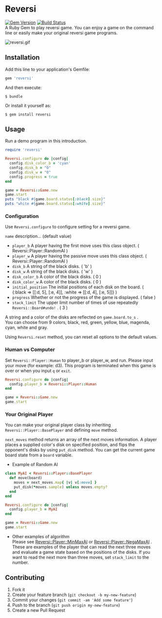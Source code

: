 # Reversi

[![Gem Version](https://badge.fury.io/rb/reversi.svg)](http://badge.fury.io/rb/reversi) [![Build Status](https://travis-ci.org/seinosuke/reversi.svg?branch=master)](https://travis-ci.org/seinosuke/reversi)  
A Ruby Gem to play reversi game. You can enjoy a game on the command line or easily make your original reversi game programs.  

![reversi.gif](https://github.com/seinosuke/reversi/blob/master/images/reversi.gif)

## Installation

Add this line to your application's Gemfile:

```ruby
gem 'reversi'
```

And then execute:

    $ bundle

Or install it yourself as:

    $ gem install reversi

## Usage

Run a demo program in this introduction.

```ruby
require 'reversi'

Reversi.configure do |config|
  config.disk_color_b = 'cyan'
  config.disk_b = "O"
  config.disk_w = "O"
  config.progress = true
end

game = Reversi::Game.new
game.start
puts "black #{game.board.status[:black].size}"
puts "white #{game.board.status[:white].size}"
```

### Configuration

Use `Reversi.configure` to configure setting for a reversi game.  

`name` description... (default value)  

* `player_b` A player having the first move uses this class object. ( Reversi::Player::RandomAI )
* `player_w` A player having the passive move uses this class object. ( Reversi::Player::RandomAI )
* `disk_b` A string of the black disks. ( 'b' )
* `disk_w` A string of the black disks. ( 'w' )
* `disk_color_b` A color of the black disks. ( 0 )
* `disk_color_w` A color of the black disks. ( 0 )
* `initial_position` The initial positions of each disk on the board. ( {:black => [[:d, 5], [:e, 4]], :white => [[:d, 4], [:e, 5]]} )
* `progress` Whether or not the progress of the game is displayed. ( false )
* `stack_limit` The upper limit number of times of use repeatedly `Reversi::Board#undo!` . ( 3 )

A string and a color of the disks are reflected on `game.board.to_s` .  
You can choose from 9 colors, black, red, green, yellow, blue, magenda, cyan, white and gray.  

Using `Reversi.reset` method, you can reset all options to the default values.

### Human vs Computer

Set `Reversi::Player::Human` to player_b or player_w, and run. Please input your move (for example: d3). This program is terminated when this game is over or when you input `q` or `exit`.  

```ruby
Reversi.configure do |config|
  config.player_b = Reversi::Player::Human
end

game = Reversi::Game.new
game.start
```

### Your Original Player

You can make your original player class by inheriting `Reversi::Player::BasePlayer` and defining `move` method.  

`next_moves` method returns an array of the next moves information. A player places a supplied color's disk on specified position, and flips the opponent's disks by using `put_disk` method. You can get the current game board state from a `board` variable.

 * Example of Random AI

```ruby
class MyAI < Reversi::Player::BasePlayer
  def move(board)
    moves = next_moves.map{ |v| v[:move] }
    put_disk(*moves.sample) unless moves.empty?
  end
end

Reversi.configure do |config|
  config.player_b = MyAI
end

game = Reversi::Game.new
game.start
```

 * Other examples of algorithm  
Please see [Reversi::Player::MinMaxAI](https://github.com/seinosuke/reversi/blob/master/lib/reversi/player/min_max_ai.rb) or [Reversi::Player::NegaMaxAI](https://github.com/seinosuke/reversi/blob/master/lib/reversi/player/nega_max_ai.rb) . These are examples of the player that can read the next three moves and evaluate a game state based on the positions of the disks. If you want to read the next more than three moves, set `stack_limit` to the number.

## Contributing

1. Fork it
2. Create your feature branch (`git checkout -b my-new-feature`)
3. Commit your changes (`git commit -am 'Add some feature'`)
4. Push to the branch (`git push origin my-new-feature`)
5. Create a new Pull Request
